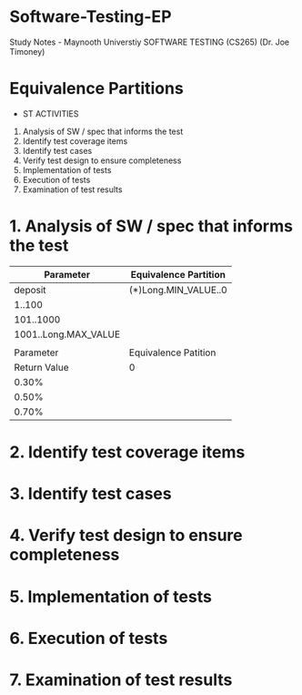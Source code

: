 # Software-Testing-EP

Study Notes - Maynooth Universtiy SOFTWARE TESTING (CS265) (Dr. Joe Timoney) 

# Equivalence Partitions

- ST ACTIVITIES

1. Analysis of SW / spec that informs the test
2. Identify test coverage items
3. Identify test cases
4. Verify test design to ensure completeness
5. Implementation of tests
6. Execution of tests
7. Examination of test results

# 1. Analysis of SW / spec that informs the test

| Parameter             | Equivalence Partition  |
| --------------------- | ---------------------- |
| deposit               | (\*)Long.MIN\_VALUE..0 |
| 1..100                |
| 101..1000             |
| 1001..Long.MAX\_VALUE |
|                       |                        |
| Parameter             | Equivalence Patition   |
| Return Value          | 0                      |
| 0.30%                 |
| 0.50%                 |
| 0.70%                 |


# 2. Identify test coverage items
# 3. Identify test cases
# 4. Verify test design to ensure completeness
# 5. Implementation of tests
# 6. Execution of tests
# 7. Examination of test results
